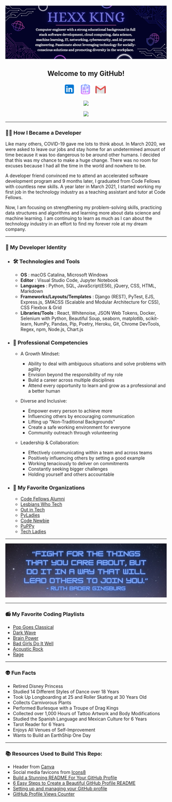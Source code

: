 ![header img here](./images/header.png)

<h2 align="center">Welcome to my GitHub!</h2>

<p align="center">
<!-- I have a theory that GitHub does not support the ability to open a link in a new tab. I could only find evidence that it is not possible. -->
<a href="https://www.linkedin.com/in/hexx-king/" target="_blank" rel="noopener noreferrer"><img height="38" src="./images/linkedin.png"></a>&nbsp;&nbsp;
<a href="images/my-resume.png" target="_blank" rel="noopener noreferrer"><img height="38" src="./images/resume.png"></a>&nbsp;&nbsp;
<!-- <a href="https://www.facebook.com/hexxking13/" target="_blank" rel="noopener noreferrer"><img height="38" src="./images/facebook.png"></a>&nbsp;&nbsp; -->
<a href="mailto:hexxking13@gmail.com" target="_blank" rel="noopener noreferrer"><img height="35" src="./images/gmail.png"></a>&nbsp;&nbsp;
<!-- <a href="https://dev.to/hexxking" target="_blank" rel="noopener noreferrer"><img height="35" src="./images/dev.png"></a>&nbsp;&nbsp; -->
</p>

<p align="center">
<img src="https://komarev.com/ghpvc/?username=hexxking" width="150px">
</p>

<p align="center">
<img src="https://media.giphy.com/media/FnGJfc18tDDHy/giphy.gif" height="120">
</p>

---------------------
<h3>🧑‍💻 How I Became a Developer</h3>

Like many others, COVID-19 gave me lots to think about. In March 2020, we were asked to leave our jobs and stay home for an undetermined amount of time because it was too dangerous to be around other humans. I decided that this was my chance to make a huge change. There was no room for excuses because I had all the time in the world and nowhere to be. 

A developer friend convinced me to attend an accelerated software development program and 9 months later, I graduated from Code Fellows with countless new skills. A year later in March 2021, I started working my first job in the technology industry as a teaching assistant and tutor at Code Fellows. 

Now, I am focusing on strengthening my problem-solving skills, practicing data structures and algorithms and learning more about data science and machine learning. I am continuing to learn as much as I can about the technology industry in an effort to find my forever role at my dream company.  

---------------------
<h3>🐍 My Developer Identity</h3>

  - ### 🛠️ **Technologies and Tools**

    - **OS** : macOS Catalina, Microsoft Windows
    - **Editor** : Visual Studio Code, Jupyter Notebook
    - **Languages** : Python, SQL, JavaScript(ES6), jQuery, CSS, HTML, Markdown
    - **Frameworks/Layouts/Templates** : Django (REST), PyTest, EJS, Express.js, SMACSS (Scalable and Modular Architecture for CSS), CSS Flexbox & Grid
    - **Libraries/Tools** : React, Whitenoise, JSON Web Tokens, Docker, Selenium with Python, Beautiful Soup, seaborn, matplotlib, scikit-learn, NumPy, Pandas, Pip, Poetry, Heroku, Git, Chrome DevTools, Regex, npm, Node.js, Chart.js

  - ### 🌟 **Professional Competencies**
    - A Growth Mindset:
      - Ability to deal with ambiguous situations and solve problems with agility
      - Envision beyond the responsibility of my role
      - Build a career across multiple disciplines
      - Attend every opportunity to learn and grow as a professional and a better human 

    - Diverse and Inclusive:
      - Empower every person to achieve more
      - Influencing others by encouraging communication
      - Lifting up "Non-Traditional Backgrounds"
      - Create a safe working environment for everyone
      - Community outreach through volunteering

    - Leadership & Collaboration:
      - Effectively communicating within a team and across teams
      - Positively influencing others by setting a good example 
      - Working tenaciously to deliver on commitments
      - Constantly seeking bigger challenges
      - Holding yourself and others accountable

  - ### 👭 **My Favorite Organizations**
    - [Code Fellows Alumni](https://www.linkedin.com/school/code-fellows/people/)
    - [Lesbians Who Tech](https://lesbianswhotech.org/about/)
    - [Out in Tech](https://outintech.com/)
    - [PyLadies](https://pyladies.com/)
    - [Code Newbie](https://www.codenewbie.org/)
    - [PuPPy](https://www.pspython.com/app/)
    - [Tech Ladies](https://www.hiretechladies.com/)

---------------------

![RGB banner here](./images/rbg.png)

---------------------

<h3>📻 My Favorite Coding Playlists</h3>

  - [Pop Goes Classical](https://open.spotify.com/playlist/37i9dQZF1DWUPafHP1BJw1?si=9JTN8J_bS0iVzTT0GeULzA)
  - [Dark Wave](https://open.spotify.com/playlist/2B38PQb9QByEVSyKcuFLyh?si=Jhk4YMk-ShS_z_N_QFj3uA)
  - [Brain Power](https://open.spotify.com/playlist/7KxpNGzqnlzXdQxrgF7aBV?si=mmOXpl3zShuvYp-GWeKaRQ)
  - [Bad Girls Do It Well](https://open.spotify.com/playlist/0rst8pDrV7wTC7iZg01G2j?si=TEOv8awtTn66bPXcy_LWtA)
  - [Acoustic Rock](https://open.spotify.com/playlist/37i9dQZF1DX0rCrO4CFRfM?si=Fi5-1AocQFiaBFmYmuXQhA)
  - [Rage](https://open.spotify.com/playlist/2OhZAN0BXwZYPREgaVVm6k?si=xSHyyD2HTwmBT40ha4cdoQ)

---------------------
<h3>👽 Fun Facts</h3>

  - Retired Disney Princess
  - Studied 14 Different Styles of Dance over 18 Years
  - Took Up Longboarding at 25 and Roller Skating at 30 Years Old
  - Collects Carnivorous Plants
  - Performed Burlesque with a Troupe of Drag Kings
  - Collected over 1,000 Hours of Tattoo Artwork and Body Modifications
  - Studied the Spanish Language and Mexican Culture for 6 Years
  - Tarot Reader for 6 Years
  - Enjoys All Venues of Self-Improvement
  - Wants to Build an EarthShip One Day

---------------------

<footer>
<h3>📚 Resources Used to Build This Repo:</h3>

- Header from <a href="https://www.canva.com/">Canva</a>
- Social media favicons from <a href="https://icons8.com">Icons8</a>
- <a href="https://towardsdatascience.com/build-a-stunning-readme-for-your-github-profile-9b80434fe5d7">Build a Stunning README For Your GitHub Profile</a>
- <a href="https://sarah-hart-landolt.medium.com/6-easy-steps-to-create-a-beautiful-github-profile-readme-edc7840b2c7">6 Easy Steps to Create a Beautiful GitHub Profile README</a>
- <a href="https://docs.github.com/en/github/setting-up-and-managing-your-github-profile">Setting up and managing your GitHub profile</a>
- <a href="https://github.com/antonkomarev/github-profile-views-counter">GitHub Profile Views Counter</a>
</footer>
